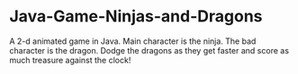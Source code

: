 # Java-Game-Ninjas-and-Dragons
A 2-d animated game in Java.
Main character is the ninja.
The bad character is the dragon.
Dodge the dragons as they get faster and score as much treasure against the clock!
